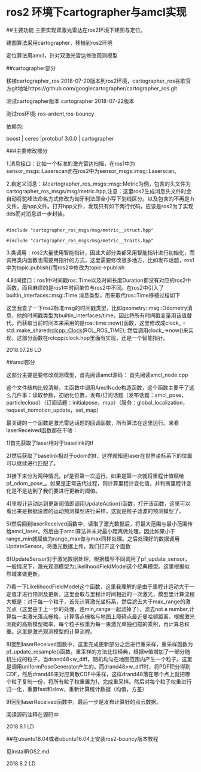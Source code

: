# ros2 环境下cartographer与amcl实现

##主要功能
主要实现双激光雷达在ros2环境下建图与定位。

建图算法采用cartographer，移植到ros2环境

定位算法用amcl，针对双激光雷达修改观测模型


##cartographer部分

移植cartographer_ros 2018-07-20版本到ros2环境，cartographer_ros谷歌官方git地址https://github.com/googlecartographer/cartographer_ros.git


测试cartographer版本  cartographer 2018-07-22版本


测试ros环境: ros-ardent,ros-bouncy

依赖包:


boost | ceres |protobuf 3.0.0 | cartographer 


###主要修改部分

1.消息接口：比如一个标准的激光雷达扫描，在ros1中为sensor_msgs::Laserscan而在ros2中为sensor_msgs::msg::Laserscan。

2.自定义消息：以cartographer_ros_msgs::msg::Metric为例，包含的头文件为cartographer_ros_msgs/msg/metric.hpp,注意：这里ros2生成消息头文件时会自动将驼峰法命名方式修改为匈牙利法即全小写下划线区分。以及包含的不再是.h文件，是hpp文件。打开hpp文件，发现只有如下两行代码，应该是ros2为了实现dds而对消息进一步封装。
<pre><code>
#include "cartographer_ros_msgs/msg/metric__struct.hpp"

#include "cartographer_ros_msgs/msg/metric__traits.hpp"
</code></pre>
 

3.类调用：ros2大量使用智能指针，因此大部分类都采用智能指针进行初始化，而调用类内函数也需要用指针的方式，这里需要修改很多地方，比如发布话题，ros1中为topic.publish()而ros2中修改为topic->publish

4.时间接口：ros1中时间戳ros::Time以及时间长度Duration都没有对应的ros2中函数，而且麻烦的是ros1中时间单位与ros2中不同。在ros2中引入了builtin_interfaces::msg::Time 消息类型，用来取代ros::Time移植过程如下

这里我查了一下ros2标准msg的时间戳类型，比如geometry::msg::Odometry消息，他的时间戳类型为builtin_interfaces/time，因此将所有时间戳变量用该值替代。而获取当前时间本来采用的是ros::time::now()函数，这里修改成clock_ = std::make_shared<rclcpp::Clock>(RCL_ROS_TIME); 然后调用clock_->now()来实现，这部分函数在rclcpp/clock.hpp里面有实现，还是一个智能指针。

2018.07.26 LD

##amcl部分

这部分主要是要修改观测模型，首先阅读amcl源码：
首先阅读amcl_node.cpp

这个文件结构比较清晰，主函数中调用AmclNode构造函数，这个函数主要干了这么几件事：读取参数，初始化位置，发布/订阅话题（发布话题：amcl_pose，particlecloud）（订阅话题：initialpose，map）（服务：global_localization，request_nomotion_update，set_map）

最关键的一个函数是激光雷达话题的回调函数，所有算法在这里运行。来看laserReceived函数都在干啥：

1)首先获取了laser相对于baselink的tf

2)然后获取了baselink相对于odom的tf，这样就知道laser在世界坐标系下的位置可以继续进行匹配了。

3)接下来分为两种情况，pf是否第一次运行，如果是第一次就将里程计值赋给pf_odom_pose_。如果是正常迭代过程，则计算里程计变化值，并判断里程计变化是不是达到了我们要进行更新的阈值。

4)里程计运动达到更新阈值即调用UpdateAction()函数，打开该函数，这里可以看出来是根据设置的运动预测模型进行采样，这就是粒子滤波的预测模型了。

5)然后回到laserReceived函数中，读取了激光数据后，将最大范围与最小范围传给amcl_laser。然后由于amcl算法并未对最小距离做处理，因此如果小于range_min就赋值为range_max做与max同样处理。之后处理好的数据调用UpdateSensor，将激光数据上传，我们打开这个函数

6)UpdateSensor对于激光数据处理，根据模型不同调用了pf_update_sensor，一般情况下，激光观测模型为LikelihoodFieldModel这个经典模型。这里根据似然域来做更新。

7)看一下LikelihoodFieldModel这个函数，这里我理解的是由于里程计运动大于一定值才进行预测及更新，这里会取与里程计时间相近的一次激光，模型里计算流程大概是：对于每一个粒子，首先计算激光坐标系，然后滤去大于max_range的激光点（这里由于上一步的处理，连min_range一起滤掉了），滤去not a number,计算每一束激光落点栅格，计算落点栅格与地图上障碍点最近曼哈顿距离，根据激光测距的高斯模型概率，每个粒子权重为每一束激光单独扫描的乘积，再计算总权重。这里是激光观测模型的计算流程。

8)回到laserReceived函数中，这里完成更新部分之后进行重采样，重采样函数为pf_update_resample()函数。重采样的方法比较经典，根据w值增加了一部分随机生成的粒子，当drand48<w_diff，随机均匀在地图范围内产生一个粒子。这里是调用uniformPoseGenerator产生的。而drand48>w_diff时，将PDF积分得到CDF，然后drand48来对应离散CDF中采样，这样drand48落在哪个点上就把哪个粒子复制一份，将所有粒子权重置为1，完成重采样。然后对每个粒子权重进行归一化，重置fast和slow，重新计算统计数据（均值，方差）

9)回到laserReceived函数中，最后一步是发布计算好的点云数据。

阅读源码注释在源码中

2018.8.1  LD


##在ubuntu18.04或者ubuntu16.04上安装ros2-bouncy版本教程

见InstallROS2.md

2018.8.2  LD